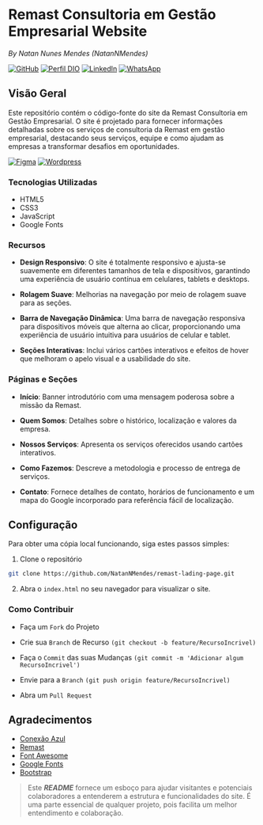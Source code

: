 # Remast Consultoria em Gestão Empresarial Website
_By Natan Nunes Mendes (NatanNMendes)_

[![GitHub](https://img.shields.io/badge/GitHub-181717?style=for-the-badge&logo=github&logoColor=white)](https://github.com/NatanNMendes)
[![Perfil DIO](https://img.shields.io/badge/-Meu%20Perfil%20na%20DIO-3333FF?style=for-the-badge&logo=gitbook&logoColor=white)](https://www.dio.me/users/natan_nunes_mendes_95684)
[![LinkedIn](https://img.shields.io/badge/linkedin-%230077B5.svg?style=for-the-badge&logo=linkedin&logoColor=white)](https://www.linkedin.com/in/natan-nunes-mendes-progamador/)
[![WhatsApp](https://img.shields.io/badge/WhatsApp-25D366?style=for-the-badge&logo=whatsapp&logoColor=white)](https://wa.me/5575988055119)  


## Visão Geral
Este repositório contém o código-fonte do site da Remast Consultoria em Gestão Empresarial. O site é projetado para fornecer informações detalhadas sobre os serviços de consultoria da Remast em gestão empresarial, destacando seus serviços, equipe e como ajudam as empresas a transformar desafios em oportunidades.

[![Figma](https://img.shields.io/badge/Protótipo-F24E1E?style=for-the-badge&logo=figma&logoColor=white)](https://www.figma.com/proto/mafmFQrw64alLyGX45qDuT/LadingPage---Remast-Consultoria?node-id=13-2&t=4IZO1EsyPULbGnCP-1&scaling=min-zoom&page-id=0%3A1)
[![Wordpress](https://img.shields.io/badge/Ver%20na%20WEB-21759B.svg?style=for-the-badge&logo=WordPress&logoColor=white)](https://www.conexaoazul.com/)

### Tecnologias Utilizadas
- HTML5
- CSS3
- JavaScript
- Google Fonts

### Recursos

- **Design Responsivo**: O site é totalmente responsivo e ajusta-se suavemente em diferentes tamanhos de tela e dispositivos, garantindo uma experiência de usuário contínua em celulares, tablets e desktops.

- **Rolagem Suave**: Melhorias na navegação por meio de rolagem suave para as seções.

- **Barra de Navegação Dinâmica**: Uma barra de navegação responsiva para dispositivos móveis que alterna ao clicar, proporcionando uma experiência de usuário intuitiva para usuários de celular e tablet.

- **Seções Interativas**: Inclui vários cartões interativos e efeitos de hover que melhoram o apelo visual e a usabilidade do site.

### Páginas e Seções
- **Início**: Banner introdutório com uma mensagem poderosa sobre a missão da Remast.

- **Quem Somos**: Detalhes sobre o histórico, localização e valores da empresa.

- **Nossos Serviços**: Apresenta os serviços oferecidos usando cartões interativos.

- **Como Fazemos**: Descreve a metodologia e processo de entrega de serviços.

- **Contato**: Fornece detalhes de contato, horários de funcionamento e um mapa do Google incorporado para referência fácil de localização.

## Configuração

Para obter uma cópia local funcionando, siga estes passos simples:

1. Clone o repositório

```bash
git clone https://github.com/NatanNMendes/remast-lading-page.git
```

2. Abra o `index.html` no seu navegador para visualizar o site.

### Como Contribuir

- Faça um `Fork` do Projeto

- Crie sua `Branch` de Recurso `(git checkout -b feature/RecursoIncrivel)`

- Faça o `Commit` das suas Mudanças `(git commit -m 'Adicionar algum RecursoIncrivel')`

- Envie para a `Branch` `(git push origin feature/RecursoIncrivel)`

- Abra um `Pull Request`

## Agradecimentos

- [Conexão Azul](https://www.conexaoazul.com/)
- [Remast](https://www.conexaoazul.com/)
- [Font Awesome](https://fontawesome.com/)
- [Google Fonts](https://fonts.google.com/)
- [Bootstrap](https://getbootstrap.com/docs/5.3/getting-started/introduction/)

>Este **_README_** fornece um esboço para ajudar visitantes e potenciais colaboradores a entenderem a estrutura e funcionalidades do site. É uma parte essencial de qualquer projeto, pois facilita um melhor entendimento e colaboração.

